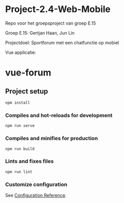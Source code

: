 # Project-2.4-Web-Mobile
Repo voor het groepsproject van groep E.15 

Groep E.15:
Gertjan Haan, 
Jun Lin

Projectdoel:
Sportforum met een chatfunctie op mobiel

Vue applicatie:
# vue-forum

## Project setup
```
npm install
```

### Compiles and hot-reloads for development
```
npm run serve
```

### Compiles and minifies for production
```
npm run build
```

### Lints and fixes files
```
npm run lint
```

### Customize configuration
See [Configuration Reference](https://cli.vuejs.org/config/).

